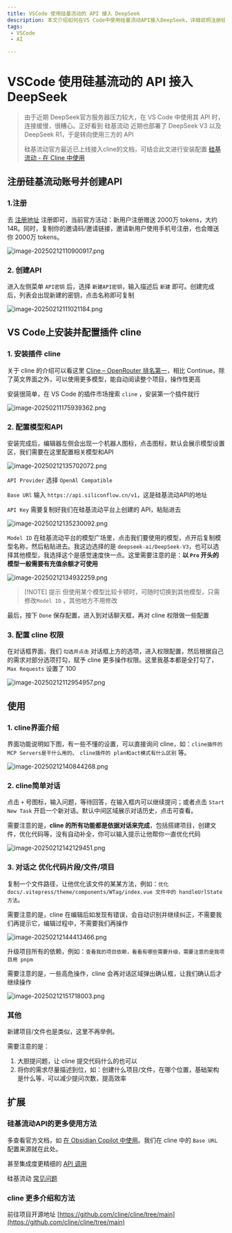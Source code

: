 ```yaml
---
title: VSCode 使用硅基流动的 API 接入 DeepSeek
description: 本文介绍如何在VS Code中使用硅基流动API接入DeepSeek，详细说明注册硅基流动账号、创建API密钥及配置VS Code插件cline，并展示如何使用cline优化代码片段、项目依赖及新建项目等功能
tags: 
 - VSCode
 - AI

---
```


# VSCode 使用硅基流动的 API 接入 DeepSeek

> 由于近期 DeepSeek官方服务器压力较大，在 VS Code 中使用其 API 时，连接缓慢，很糟心。正好看到 硅基流动 近期也部署了 DeepSeek V3 以及 DeepSeek R1，于是转向使用三方的 API
>
> 硅基流动官方最近已上线接入cline的文档，可结合此文进行安装配置 [硅基流动 - 在 Cline 中使用](https://docs.siliconflow.cn/cn/usercases/use-siliconcloud-in-cline)

## 注册硅基流动账号并创建API 

### 1.注册

去 [注册地址](https://cloud.siliconflow.cn/i/38Vhbw8N) 注册即可，当前官方活动：新用户注册赠送 2000万 tokens，大约14R。同时，复制你的邀请码/邀请链接，邀请新用户使用手机号注册，也会赠送你 2000万 tokens。

![image-20250212110900917.png](http://sto1fqpd6.hn-bkt.clouddn.com/67ac5a16e2232.png)

### 2. 创建API

进入左侧菜单 `API密钥` 后，选择 `新建API密钥`，输入描述后 `新建` 即可。创建完成后，列表会出现新建的密钥，点击名称即可复制

![image-20250212111021184.png](http://sto1fqpd6.hn-bkt.clouddn.com/67ac5a15ae49c.png)

## VS Code上安装并配置插件 cline

### 1. 安装插件 cline

关于 cline 的介绍可以看这里 [Cline – OpenRouter 排名第一](https://github.com/cline/cline/blob/main/locales/zh-cn/README.md)，相比 Continue，除了英文界面之外，可以使用更多模型，能自动阅读整个项目，操作性更高

安装很简单，在 VS Code 的插件市场搜索 `cline` ，安装第一个插件就行

![image-20250211175939362.png](http://sto1fqpd6.hn-bkt.clouddn.com/67ac5a14550e7.png)

### 2. 配置模型和API

安装完成后，编辑器左侧会出现一个机器人图标，点击图标，默认会展示模型设置区，我们需要在这里配置相关模型和API

![image-20250212135702072.png](http://sto1fqpd6.hn-bkt.clouddn.com/67ac5a0e4a0b9.png)

`API Provider` 选择 `OpenAl Compatible`

`Base URl` 输入 `https://api.siliconflow.cn/v1`，这是硅基流动API的地址

`API Key` 需要复制好我们在硅基流动平台上创建的 API，粘贴进去

![image-20250212135230092.png](http://sto1fqpd6.hn-bkt.clouddn.com/67ac5a112ea52.png)

`Model ID` 在硅基流动平台的模型广场里，点击我们要使用的模型，点开后复制模型名称，然后粘贴进去。我这边选择的是 `deepseek-ai/DeepSeek-V3`，也可以选择其他模型，我选择这个是感觉速度快一点。这里需要注意的是：**以 `Pro` 开头的模型一般需要有充值余额才可使用**

![image-20250212134932259.png](http://sto1fqpd6.hn-bkt.clouddn.com/67ac5a1258af6.png)

> [!NOTE] 提示
> 但使用某个模型比较卡顿时，可随时切换到其他模型，只需修改`Model ID` ，其他地方不用修改



最后，按下 `Done` 保存配置，进入到对话聊天框，再对 cline 权限做一些配置

### 3. 配置 cline 权限

在对话框界面，我们 `勾选并点击` 对话框上方的选项，进入权限配置，然后根据自己的需求对部分选项打勾，赋予 cline 更多操作权限。这里我基本都是全打勾了，`Max Requests` 设置了 100

![image-20250212112954957.png](http://sto1fqpd6.hn-bkt.clouddn.com/67ac5a13e0303.png)

## 使用

### 1. cline界面介绍

界面功能说明如下图，有一些不懂的设置，可以直接询问 cline，如：`cline插件的MCP Servers是干什么用的`、 `cline插件的 plan和act模式有什么区别` 等。

![image-20250212140844268.png](http://sto1fqpd6.hn-bkt.clouddn.com/67ac5a106836d.png)

### 2. cline简单对话

点击 `+` 号图标，输入问题，等待回答，在输入框内可以继续提问；或者点击 `Start New Task` 开启一个新对话。默认中间区域展示对话历史，点击可查看。

需要注意的是，**cline 的所有功能都是依据对话来完成**，包括搭建项目，创建文件，优化代码等，没有自动补全，你可以输入提示让他帮你一直优化代码

![image-20250212142129451.png](http://sto1fqpd6.hn-bkt.clouddn.com/67ac5a114f6f5.png)

### 3. 对话之 优化代码片段/文件/项目

复制一个文件路径，让他优化该文件的某某方法，例如：`优化 docs/.vitepress/theme/components/WTag/index.vue 文件中的 handleUrlState 方法`。

需要注意的是，cline 在编辑后如发现有错误，会自动识别并继续纠正，不需要我们再提示它，编辑过程中，不需要我们再操作

![image-20250212144413466.png](http://sto1fqpd6.hn-bkt.clouddn.com/67ac5a11dbc0c.png)

升级项目所有的依赖，例如：`查看我的项目依赖，看看有哪些需要升级，需要注意的是我项目用 pnpm`

需要注意的是，一些高危操作，cline 会再对话区域弹出确认框，让我们确认后才继续操作

![image-20250212151718003.png](http://sto1fqpd6.hn-bkt.clouddn.com/67ac5a1117689.png)

### 其他

新建项目/文件也是类似，这里不再举例。

需要注意的是：

1. 大胆提问题，让 cline 提交代码什么的也可以
2. 将你的需求尽量描述到位，如：创建什么项目/文件，在哪个位置，基础架构是什么等，可以减少提问次数，提高效率

## 扩展

### 硅基流动API的更多使用方法

多查看官方文档，如 [在 Obsidian Copilot 中使用](https://docs.siliconflow.cn/cn/usercases/use-siliconcloud-in-obsidian)。我们在 cline 中的 `Base URL` 配置来源就在此处。

甚至集成度更精细的  [API 调用](https://docs.siliconflow.cn/cn/api-reference/chat-completions/chat-completions)

硅基流动 [常见问题](https://docs.siliconflow.cn/cn/faqs/stream-mode)

### cline 更多介绍和方法

前往项目开源地址 [https://github.com/cline/cline/tree/main](https://github.com/cline/cline/tree/main)



